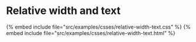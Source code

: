 # Relative width and text


{% embed include file="src/examples/csses/relative-width-text.css" %}
{% embed include file="src/examples/csses/relative-width-text.html" %}
